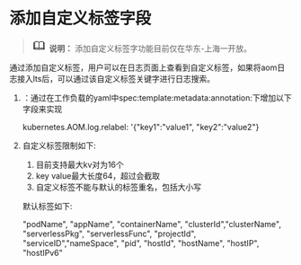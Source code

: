 # 添加自定义标签字段<a name="aom_02_1019"></a>

>![](public_sys-resources/icon-note.gif) **说明：** 
>添加自定义标签字功能目前仅在华东-上海一开放。

通过添加自定义标签，用户可以在日志页面上查看到自定义标签，如果将aom日志接入lts后，可以通过该自定义标签关键字进行日志搜索。

1.  ：通过在工作负载的yaml中spec:template:metadata:annotation:下增加以下字段来实现

    kubernetes.AOM.log.relabel: '\{"key1":"value1", "key2":"value2"\}

2.  自定义标签限制如下:

    1.  目前支持最大kv对为16个
    2.  key value最大长度64，超过会截取
    3.  自定义标签不能与默认的标签重名，包括大小写

    默认标签如下:

    "podName", "appName", "containerName", "clusterId","clusterName", "serverlessPkg", "serverlessFunc", "projectId", "serviceID","nameSpace", "pid", "hostId", "hostName", "hostIP", "hostIPv6"


